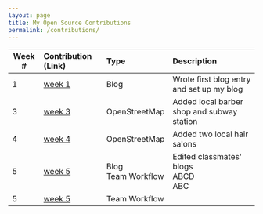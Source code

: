 ```yaml
---
layout: page
title: My Open Source Contributions
permalink: /contributions/
---
```


<!--
Type of the contribution should be "Wikipedia edit", "OpenStreet Map feature", "Project Documentation", "Project Code", "Blog Edit", etc.

The description should include a brief summary of what you did.

Replace the first row below with your contribution.

-->





| Week # | Contribution (Link) | Type | Description |
|---|:---|:---|:---|
| 1 | [week 1]() | Blog | Wrote first blog entry and set up my blog |
| 3 | [week 3](https://www.openstreetmap.org/changeset/74404500) | OpenStreetMap  | Added local barber shop and subway station |
| 4 | [week 4](https://www.openstreetmap.org/changeset/74786743#map=19/40.77031/-73.95781) | OpenStreetMap | Added two local hair salons |
| 5 | [week 5]() | Blog<br>Team Workflow<br> | Edited classmates' blogs<br>ABCD<br>ABC |
| 5 | [week 5]() | Team Workflow | |
